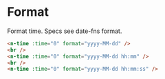 # Format

Format time. Specs see <n-a href="https://date-fns.org/v2.6.0/docs/format" target="_blank">date-fns format</n-a>.

```html
<n-time :time="0" format="yyyy-MM-dd" />
<br />
<n-time :time="0" format="yyyy-MM-dd hh:mm" />
<br />
<n-time :time="0" format="yyyy-MM-dd hh:mm:ss" />
```
